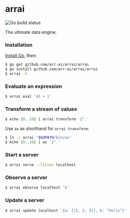 # arrai

![Go build status](https://github.com/arr-ai/arrai/workflows/Go/badge.svg)

The ultimate data engine.

### Installation

[Install Go](https://golang.org/doc/install), then:

```bash
$ go get github.com/arr-ai/arrai/arrai
$ go install github.com/arr-ai/arrai/arrai
$ arrai -h
```

### Evaluate an expression

```bash
$ arrai eval '41 + 1'
```

### Transform a stream of values

```bash
$ echo {0..10} | arrai transform '2^.'
```

Use `ax` as shorthand for `arrai transform`:

```bash
$ ln -s arrai "$GOPATH/bin/ax"
$ echo {0..10} | ax '2^.'
```

### Start a server

```bash
$ arrai serve --listen localhost
```

### Observe a server

```bash
$ arrai observe localhost '$'
```

### Update a server

```bash
$ arrai update localhost '{a: {|1, 2, 3|}, b: "hello"}'
```
